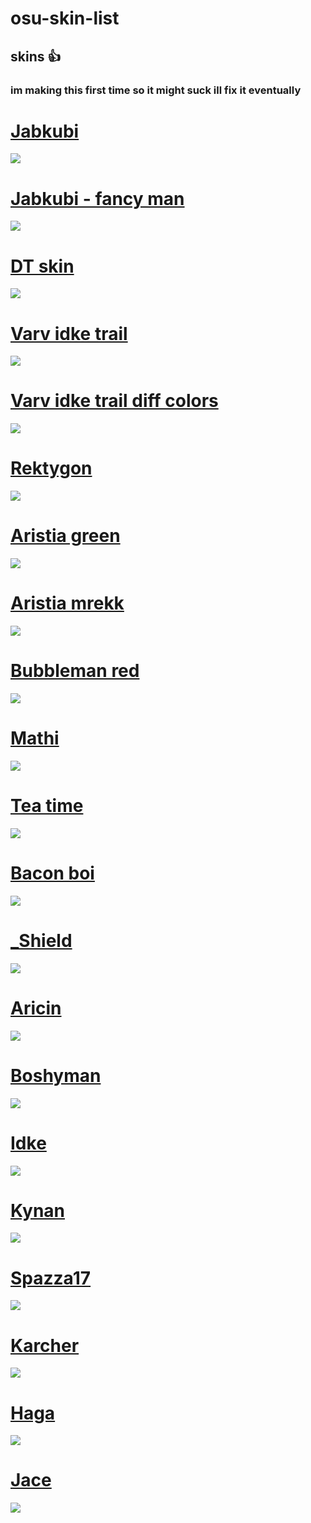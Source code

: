 # osu-skin-list
## skins :thumbsup:
### im making this first time so it might suck ill fix it eventually

# [Jabkubi](https://mega.nz/file/LDwQmYST#fPRWk4xaopYzT5GA8OI3zx4-8ZZTk2ygbOpkVEJYZGY)
![](https://imgur.com/1BGz5T1.png)

# [Jabkubi - fancy man](https://mega.nz/file/6SZFQZ7b#1FFYVmqlpvixOfZCIh2o7ISEKLb9Su4XBXo4XhzveKk)
![](https://imgur.com/1HAnUS8.png)

# [DT skin](https://mega.nz/file/LaZgWCqD#mPdc4GaqnS61DqDGIXcEUxWo-Cgwq1_tFxmg2Z1PRRU)
![](https://imgur.com/ztrNVeh.png)

# [Varv idke trail](https://mega.nz/file/6TZhlADb#ueoqWPeN8qvw3n2AndHZQ5IJID0H55gJWr6Uvzw86Ag)
![](https://imgur.com/lj5IdzD.png)

# [Varv idke trail diff colors](https://mega.nz/file/nbJUFLoD#4WVY2pvUX2DUjt6LXCo6AUdsHqKU0U-OEWzw7xVxidk)
![](https://imgur.com/balDYUG.png)

# [Rektygon](https://mega.nz/file/LOAQBQIB#5XRKTfotZBCIWQDRgbfbpwJBaS6ODPuBPe-r0oI-kCE0)
![](https://imgur.com/8RFPbPh.png)

# [Aristia green](https://mega.nz/file/eDxVSA6B#rkZj411sk6RDB-nVvL0_a1pyGxUmDIqrpdorZ15Hf3k)
![](https://imgur.com/BLifrzq.png)

# [Aristia mrekk](https://mega.nz/file/LHJTgRyA#U1-Eif8ZZTA6xgn_U5QAui0yx2LmxwI7YfMWwMn-0oY)
![](https://imgur.com/FSSmAXD.png)

# [Bubbleman red](https://mega.nz/file/LfABhLbI#e2ucZjMo35Ju4IZ_kNFExuzzypPgY00aZtowlscpXC4)
![](https://imgur.com/kHOXuhW.png)

# [Mathi](https://mega.nz/file/bL4y1B7b#FVTLlM3WiKBhoX3wQv5Mz4goIkpgtZ3-fSVooUMzb80)
![](https://imgur.com/zgqOF3b.png)

# [Tea time](https://mega.nz/file/LeQ1AJrI#CsPuZ1Pc-0TRtphMpvcLVK96TqGd-1ecNiKAIJBWTnY)
![](https://imgur.com/laSA1CR.png)

# [Bacon boi](https://mega.nz/file/DW4gETbD#-TEzGQVDehH8uGIYrAbVDkqgig04Bku1b8T5C85BjAw)
![](https://imgur.com/cEwT8Au.png)

# [_Shield](https://mega.nz/file/zTpEnSKJ#TnWX5N42UhX_vCVcfO4N2zpmyIq_RWWCeYDQU-RTJMI)
![](https://imgur.com/joWxYlQ.png)

# [Aricin](https://mega.nz/file/Gax0xKzJ#eadibP9eqjTgkFRiRFVKa3HImqJn8qNf8pRy3RW19Kw)
![](https://imgur.com/rNSQTiJ.png)

# [Boshyman](https://mega.nz/file/vPwA1YxB#SNQZC3ifczqHeZb8Cx0MbEaz1JMXyTKIiXYdhrB7JBs)
![](https://imgur.com/RE8nZRI.png)

# [Idke](https://mega.nz/file/bDYn2CoC#iYbzCST9WvrN61sV1cCil4MP6WjmESxttII0wVXrIjU)
![](https://imgur.com/PQOLnHN.png)

# [Kynan](https://mega.nz/file/zeR2gAbQ#gVSOQrY3EVZ2vL6nR6EF8zZ9JnGduN8wmRoDkKeItQQ)
![](https://imgur.com/1sttslC.png)

# [Spazza17](https://mega.nz/file/PehwADAL#kWYFhHXdnwh_3r6n2_eXsDdryxIRQu0f59xL_JV6sJU)
![](https://imgur.com/AwZmznL.png)

# [Karcher](https://mega.nz/file/LOBWXD5J#l2DEK_gPihZQiiBXcMOVhgZykADu_yPm-02aH2lPo2c)
![](https://imgur.com/CNTLu3G.png)

# [Haga](https://mega.nz/file/6OAhTAbT#ONbUjYSVrhn51RQ9Ujm00eSPSYPB3EKVYsgvViWDuks)
![](https://imgur.com/GYeflQd.png)

# [Jace](https://mega.nz/file/ybY1gQ7Q#pdFH8I1Ej-d-jaFomo0h93rml87ZZN_igtt2O0234cc)
![](https://imgur.com/MmzwE9P.png)

